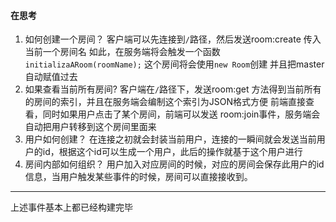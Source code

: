 #### 在思考

1. 如何创建一个房间？
客户端可以先连接到`/`路径，然后发送room:create 传入当前一个房间名
如此，在服务端将会触发一个函数`initializaARoom(roomName);` 这个房间将会使用`new Room`创建
并且把master自动赋值过去
2. 如果查看当前所有房间?
客户端在`/`路径下，发送room:get 方法得到当前所有的房间的索引，并且在服务端会编制这个索引为JSON格式方便
前端直接查看，同时如果用户点击了某个房间，前端可以发送 room:join事件，服务端会自动把用户转移到这个房间里面来
3. 用户如何创建？
在连接之初就会封装当前用户，连接的一瞬间就会发送当前用户的id，根据这个id可以生成一个用户，此后的操作就基于这个用户进行
4. 房间内部如何组织？
用户加入对应房间的时候，对应的房间会保存此用户的id信息，当用户触发某些事件的时候，房间可以直接接收到。

--- 
上述事件基本上都已经构建完毕